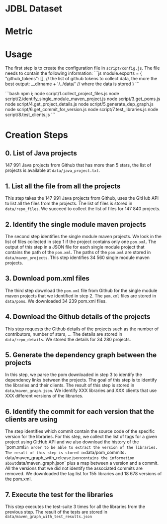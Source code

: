 # JDBL Dataset

# Metric

# Usage

The first step is to create the configuration file in `script/config.js`.
The file needs to contain the following information:
´´´js
module.exports = {
    "github_tokens": [], // the list of github tokens to collect data, the more the best
    output: __dirname + '/../data/' // where the data is stored
}
´´´

´´´bash
npm i;
node script/1.collect_project_files.js
node script/2.identify_single_module_maven_project.js
node script/3.get_poms.js
node script/4.get_project_details.js
node script/5.generate_dep_graph.js
node script/6.get_commit_for_version.js
node script/7.test_libraries.js
node script/8.test_clients.js
´´´
# Creation Steps

## 0. List of Java projects

147 991 Java projects from Github that has more than 5 stars, the list of projects is available at `data/java_project.txt`.

## 1. List all the file from all the projects

This step takes the 147 991 Java projects from Github, uses the GitHub API to list all the files from the projects.
The list of files is stored in `data/repo_files`.
We succeed to collect the list of files for 147 840 projects.

## 2. Identify the single module maven projects

The second step identifies the single module maven projects. We look in the list of files collected in step 1 if the project contains only one `pom.xml`.
The output of this step in a JSON file for each single module project that contains the path of the `pom.xml`.
The paths of the `pom.xml` are stored in `data/maven_projects`.
This step identifies 34 560 single module maven projects.

## 3. Download pom.xml files

The third step download the `pom.xml` file from Github for the single module maven projects that we identified in step 2.
The `pom.xml` files are stored in `data/poms`.
We downloaded 34 239 pom.xml files.

## 4. Download the Github details of the projects

This step requests the Github details of the projects such as the number of contributors, number of stars, ...
The details are stored in `data/repo_details`.
We stored the details for 34 280 projects.

## 5. Generate the dependency graph between the projects

In this step, we parse the pom downloaded in step 3 to identify the dependency links between the projects. The goal of this step is to identify the libraries and their clients.
The result of this step is stored in `data/maven_graph.json`.
We identify XXX libraries and XXX clients that use XXX different versions of the libraries.

## 6. Identify the commit for each version that the clients are using

The step identifies which commit contain the source code of the specific version for the libraries. 
For this step, we collect the list of tags for a given project using GitHub API and we also download the history of the ´pom.xml` in order to be able to extract the version of the libraries.
The result of this step is stored in `data/pom_commits`. `data/maven_graph_with_release.json` contains the information about `data/maven_graph.json` plus a map between a version and a commit. All the versions that we did not identify the associated commits are removed.
We downloaded the tag list for 155 libraries and 18 678 versions of the pom.xml.

## 7. Execute the test for the libraries

This step executes the test-suite 3 times for all the libraries from the previous step.
The result of the tests are stored in `data/maven_graph_with_test_results.json`